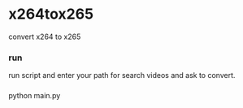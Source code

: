 # x264tox265
convert x264 to x265

### run
run script and enter your path for search videos and ask to convert.
###
python main.py
